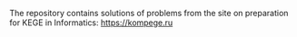 The repository contains solutions of problems from the site on preparation for KEGE in Informatics: https://kompege.ru
